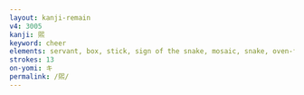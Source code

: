 ```yaml
---
layout: kanji-remain
v4: 3005
kanji: 煕
keyword: cheer
elements: servant, box, stick, sign of the snake, mosaic, snake, oven-fire, drop4, barbecue
strokes: 13
on-yomi: キ
permalink: /煕/
---
```






